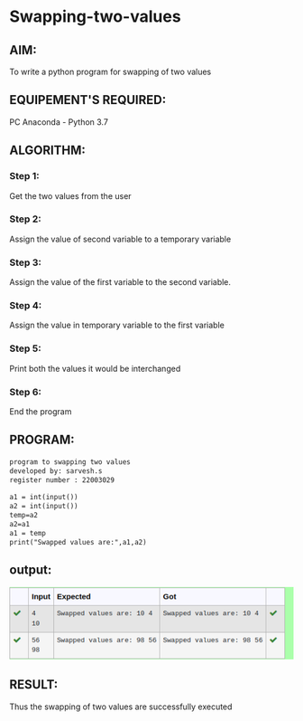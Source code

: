 # Swapping-two-values
## AIM:
To write a python program for swapping of two values
## EQUIPEMENT'S REQUIRED: 
PC
Anaconda - Python 3.7
## ALGORITHM: 
### Step 1:
Get the two values from the user
### Step 2: 
Assign the value of second variable to a temporary variable 
### Step 3: 
Assign the value of the first variable to the second variable.
### Step 4:  
Assign the value in temporary variable to the first variable
### Step 5: 
Print both the values it would be interchanged
### Step 6: 
End the program
## PROGRAM:
``` 
program to swapping two values
developed by: sarvesh.s
register number : 22003029
```
```
a1 = int(input())
a2 = int(input())
temp=a2
a2=a1
a1 = temp
print("Swapped values are:",a1,a2)
```
## output: 
![output](/swap1.png)


 
## RESULT:
Thus the swapping of two values are successfully executed



